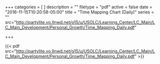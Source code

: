 +++
categories = [
]
description = ""
filetype = "pdf"
active = false
date = "2016-11-15T10:20:58-05:00"
title = "Time Mapping Chart (Daily)"
series = ""
src="http://partylite.vo.llnwd.net/o15/u/USOLC/Learning_Center/LC_Main/LC_Main_Development/Personal_Growth/Time_Mapping_Daily.pdf"

+++

{{< pdf src="http://partylite.vo.llnwd.net/o15/u/USOLC/Learning_Center/LC_Main/LC_Main_Development/Personal_Growth/Time_Mapping_Daily.pdf" >}}
